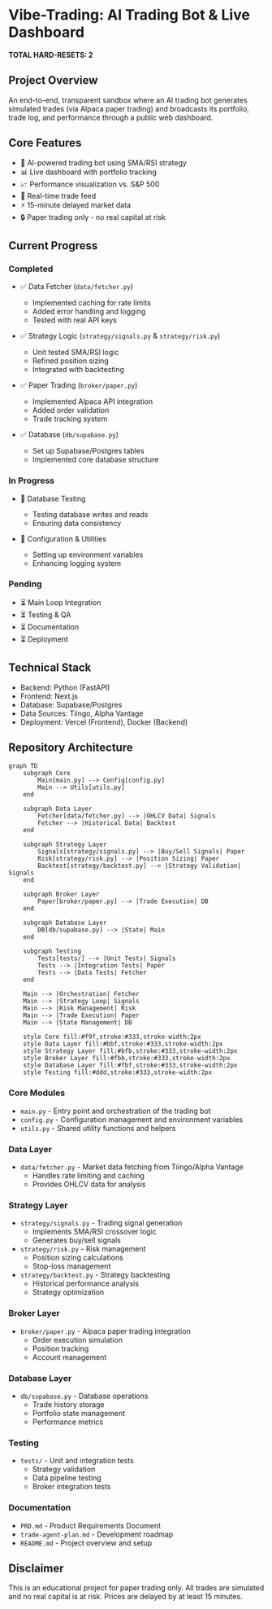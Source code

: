# Vibe-Trading: AI Trading Bot & Live Dashboard
**TOTAL HARD-RESETS: 2**

## Project Overview
An end-to-end, transparent sandbox where an AI trading bot generates simulated trades (via Alpaca paper trading) and broadcasts its portfolio, trade log, and performance through a public web dashboard.

## Core Features
- 🤖 AI-powered trading bot using SMA/RSI strategy
- 📊 Live dashboard with portfolio tracking
- 📈 Performance visualization vs. S&P 500
- 📝 Real-time trade feed
- ⚡ 15-minute delayed market data
- 🔒 Paper trading only - no real capital at risk

## Current Progress

### Completed
- ✅ Data Fetcher (`data/fetcher.py`)
  - Implemented caching for rate limits
  - Added error handling and logging
  - Tested with real API keys

- ✅ Strategy Logic (`strategy/signals.py` & `strategy/risk.py`)
  - Unit tested SMA/RSI logic
  - Refined position sizing
  - Integrated with backtesting

- ✅ Paper Trading (`broker/paper.py`)
  - Implemented Alpaca API integration
  - Added order validation
  - Trade tracking system

- ✅ Database (`db/supabase.py`)
  - Set up Supabase/Postgres tables
  - Implemented core database structure

### In Progress
- 🔄 Database Testing
  - Testing database writes and reads
  - Ensuring data consistency

- 🔄 Configuration & Utilities
  - Setting up environment variables
  - Enhancing logging system

### Pending
- ⏳ Main Loop Integration
- ⏳ Testing & QA
- ⏳ Documentation
- ⏳ Deployment

## Technical Stack
- Backend: Python (FastAPI)
- Frontend: Next.js
- Database: Supabase/Postgres
- Data Sources: Tiingo, Alpha Vantage
- Deployment: Vercel (Frontend), Docker (Backend)

## Repository Architecture

```mermaid
graph TD
    subgraph Core
        Main[main.py] --> Config[config.py]
        Main --> Utils[utils.py]
    end

    subgraph Data Layer
        Fetcher[data/fetcher.py] --> |OHLCV Data| Signals
        Fetcher --> |Historical Data| Backtest
    end

    subgraph Strategy Layer
        Signals[strategy/signals.py] --> |Buy/Sell Signals| Paper
        Risk[strategy/risk.py] --> |Position Sizing| Paper
        Backtest[strategy/backtest.py] --> |Strategy Validation| Signals
    end

    subgraph Broker Layer
        Paper[broker/paper.py] --> |Trade Execution| DB
    end

    subgraph Database Layer
        DB[db/supabase.py] --> |State| Main
    end

    subgraph Testing
        Tests[tests/] --> |Unit Tests| Signals
        Tests --> |Integration Tests| Paper
        Tests --> |Data Tests| Fetcher
    end

    Main --> |Orchestration| Fetcher
    Main --> |Strategy Loop| Signals
    Main --> |Risk Management| Risk
    Main --> |Trade Execution| Paper
    Main --> |State Management| DB

    style Core fill:#f9f,stroke:#333,stroke-width:2px
    style Data Layer fill:#bbf,stroke:#333,stroke-width:2px
    style Strategy Layer fill:#bfb,stroke:#333,stroke-width:2px
    style Broker Layer fill:#fbb,stroke:#333,stroke-width:2px
    style Database Layer fill:#fbf,stroke:#333,stroke-width:2px
    style Testing fill:#ddd,stroke:#333,stroke-width:2px
```

### Core Modules
- `main.py` - Entry point and orchestration of the trading bot
- `config.py` - Configuration management and environment variables
- `utils.py` - Shared utility functions and helpers

### Data Layer
- `data/fetcher.py` - Market data fetching from Tiingo/Alpha Vantage
  - Handles rate limiting and caching
  - Provides OHLCV data for analysis

### Strategy Layer
- `strategy/signals.py` - Trading signal generation
  - Implements SMA/RSI crossover logic
  - Generates buy/sell signals
- `strategy/risk.py` - Risk management
  - Position sizing calculations
  - Stop-loss management
- `strategy/backtest.py` - Strategy backtesting
  - Historical performance analysis
  - Strategy optimization

### Broker Layer
- `broker/paper.py` - Alpaca paper trading integration
  - Order execution simulation
  - Position tracking
  - Account management

### Database Layer
- `db/supabase.py` - Database operations
  - Trade history storage
  - Portfolio state management
  - Performance metrics

### Testing
- `tests/` - Unit and integration tests
  - Strategy validation
  - Data pipeline testing
  - Broker integration tests

### Documentation
- `PRD.md` - Product Requirements Document
- `trade-agent-plan.md` - Development roadmap
- `README.md` - Project overview and setup

## Disclaimer
This is an educational project for paper trading only. All trades are simulated and no real capital is at risk. Prices are delayed by at least 15 minutes.
